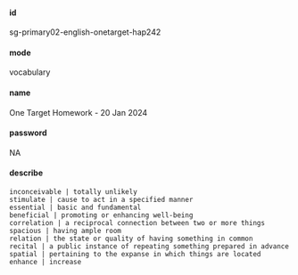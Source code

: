 #### id
sg-primary02-english-onetarget-hap242
#### mode
vocabulary
#### name
One Target Homework - 20 Jan 2024
#### password
NA
#### describe
```
inconceivable | totally unlikely
stimulate | cause to act in a specified manner
essential | basic and fundamental
beneficial | promoting or enhancing well-being
correlation | a reciprocal connection between two or more things
spacious | having ample room
relation | the state or quality of having something in common
recital | a public instance of repeating something prepared in advance
spatial | pertaining to the expanse in which things are located
enhance | increase
```

